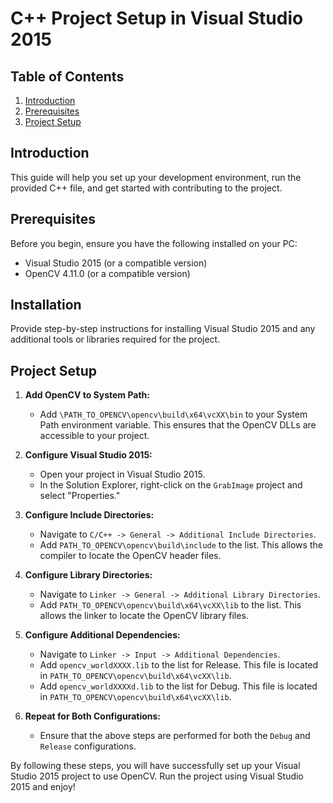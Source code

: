 # C++ Project Setup in Visual Studio 2015

## Table of Contents

1. [Introduction](#introduction)
2. [Prerequisites](#prerequisites)
3. [Project Setup](#project-setup)

## Introduction

This guide will help you set up your development environment, run the provided C++ file, and get started with contributing to the project.

## Prerequisites

Before you begin, ensure you have the following installed on your PC:

- Visual Studio 2015 (or a compatible version)
- OpenCV 4.11.0 (or a compatible version)

## Installation

Provide step-by-step instructions for installing Visual Studio 2015 and any additional tools or libraries required for the project.

## Project Setup

1. **Add OpenCV to System Path:**

   - Add `\PATH_TO_OPENCV\opencv\build\x64\vcXX\bin` to your System Path environment variable. This ensures that the OpenCV DLLs are accessible to your project.

2. **Configure Visual Studio 2015:**

   - Open your project in Visual Studio 2015.
   - In the Solution Explorer, right-click on the `GrabImage` project and select "Properties."

3. **Configure Include Directories:**

   - Navigate to `C/C++ -> General -> Additional Include Directories`.
   - Add `PATH_TO_OPENCV\opencv\build\include` to the list. This allows the compiler to locate the OpenCV header files.

4. **Configure Library Directories:**

   - Navigate to `Linker -> General -> Additional Library Directories`.
   - Add `PATH_TO_OPENCV\opencv\build\x64\vcXX\lib` to the list. This allows the linker to locate the OpenCV library files.

5. **Configure Additional Dependencies:**

   - Navigate to `Linker -> Input -> Additional Dependencies`.
   - Add `opencv_worldXXXX.lib` to the list for Release. This file is located in `PATH_TO_OPENCV\opencv\build\x64\vcXX\lib`.
   - Add `opencv_worldXXXXd.lib` to the list for Debug. This file is located in `PATH_TO_OPENCV\opencv\build\x64\vcXX\lib`.

6. **Repeat for Both Configurations:**
   - Ensure that the above steps are performed for both the `Debug` and `Release` configurations.

By following these steps, you will have successfully set up your Visual Studio 2015 project to use OpenCV. Run the project using Visual Studio 2015 and enjoy!

